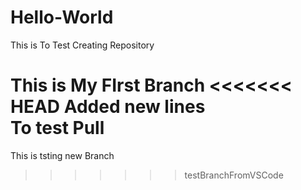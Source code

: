 # Hello-World
This is To Test Creating Repository

This is My FIrst Branch
<<<<<<< HEAD
Added new lines
\
To test Pull
=======
This is tsting new Branch
>>>>>>> testBranchFromVSCode
